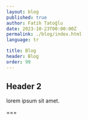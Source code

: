 ```yaml
---
layout: blog
published: true
author: Fatih Tatoğlu
date: 2023-10-23T00:00:00Z
permalink: ./blog/index.html
language: tr

title: Blog
header: Blog
order: 99
---
```


## Header 2

lorem ipsum sit amet.

===
